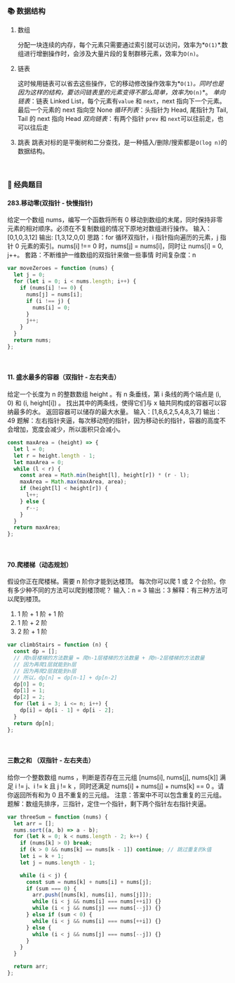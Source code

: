 ### 📚 数据结构

1. 数组

   分配一块连续的内存，每个元素只需要通过索引就可以访问，效率为*`O(1)`*.数组进行增删操作时，会涉及大量片段的复制群移元素，效率为`O(n)`。

2. 链表

   这时候用链表可以省去这些操作，它的移动修改操作效率为*`O(1)`*。同时也是因为这样的结构，要访问链表里的元素变得不那么简单，效率为*`O(n)`*。
   _单向链表_：链表 Linked List，每个元素有`value` 和 `next`，next 指向下一个元素。最后一个元素的 next 指向空 None
   _循环列表_：头指针为 Head, 尾指针为 Tail, Tail 的 next 指向 Head
   _双向链表_：有两个指针 `prev` 和 `next`可以往前走，也可以往后走

3. 跳表
   跳表对标的是平衡树和二分查找，是一种插入/删除/搜索都是`O(log n)`的数据结构。

<br/>

### 🏫 经典题目

#### 283.移动零(双指针 - 快慢指针)

给定一个数组 nums，编写一个函数将所有 0 移动到数组的末尾，同时保持非零元素的相对顺序。必须在不复制数组的情况下原地对数组进行操作。
输入：[0,1,0,3,12]
输出: [1,3,12,0,0]
思路：for 循环双指针，i 指针指向遍历的元素，j 指针 0 元素的索引。nums[i] !== 0 时，nums[j] = nums[i]，同时让 nums[i] = 0, j++。
套路：不断维护一维数组的双指针来做一些事情
时间复杂度：n

```js
var moveZeroes = function (nums) {
  let j = 0;
  for (let i = 0; i < nums.length; i++) {
    if (nums[i] !== 0) {
      nums[j] = nums[i];
      if (i !== j) {
        nums[i] = 0;
      }
      j++;
    }
  }
  return nums;
};
```

<br/>

#### 11. 盛水最多的容器（双指针 - 左右夹击）

给定一个长度为 n 的整数数组 height 。有 n 条垂线，第 i 条线的两个端点是 (i, 0) 和 (i, height[i]) 。
找出其中的两条线，使得它们与 x 轴共同构成的容器可以容纳最多的水。
返回容器可以储存的最大水量。
输入：[1,8,6,2,5,4,8,3,7]
输出：49
题解：左右指针夹逼，每次移动短的指针，因为移动长的指针，容器的高度不会增加，宽度会减少，所以面积只会减小。

```js
const maxArea = (height) => {
  let l = 0;
  let r = height.length - 1;
  let maxArea = 0;
  while (l < r) {
    const area = Math.min(height[l], height[r]) * (r - l);
    maxArea = Math.max(maxArea, area);
    if (height[l] < height[r]) {
      l++;
    } else {
      r--;
    }
  }
  return maxArea;
};
```

<br/>

#### 70.爬楼梯（动态规划）

假设你正在爬楼梯。需要 n 阶你才能到达楼顶。
每次你可以爬 1 或 2 个台阶。你有多少种不同的方法可以爬到楼顶呢？
输入：n = 3
输出：3
解释：有三种方法可以爬到楼顶。

1. 1 阶 + 1 阶 + 1 阶
2. 1 阶 + 2 阶
3. 2 阶 + 1 阶

```js
var climbStairs = function (n) {
  const dp = [];
  // 爬n层楼梯的方法数量 = 爬n-1层楼梯的方法数量 + 爬n-2层楼梯的方法数量
  // 因为再爬1层就能到n层
  // 因为再爬2层就能到n层
  // 所以，dp[n] = dp[n-1] + dp[n-2]
  dp[0] = 0;
  dp[1] = 1;
  dp[2] = 2;
  for (let i = 3; i <= n; i++) {
    dp[i] = dp[i - 1] + dp[i - 2];
  }
  return dp[n];
};
```

<br/>

#### 三数之和 （双指针 - 左右夹击）

给你一个整数数组 nums ，判断是否存在三元组 [nums[i], nums[j], nums[k]] 满足 i != j、i != k 且 j != k ，同时还满足 nums[i] + nums[j] + nums[k] == 0 。请你返回所有和为 0 且不重复的三元组。
注意：答案中不可以包含重复的三元组。
题解：数组先排序，三指针，定住一个指针，剩下两个指针左右指针夹逼。

```js
var threeSum = function (nums) {
  let arr = [];
  nums.sort((a, b) => a - b);
  for (let k = 0; k < nums.length - 2; k++) {
    if (nums[k] > 0) break;
    if (k > 0 && nums[k] == nums[k - 1]) continue; // 跳过重复的k值
    let i = k + 1;
    let j = nums.length - 1;

    while (i < j) {
      const sum = nums[k] + nums[i] + nums[j];
      if (sum === 0) {
        arr.push([nums[k], nums[i], nums[j]]);
        while (i < j && nums[i] === nums[++i]) {}
        while (i < j && nums[j] === nums[--j]) {}
      } else if (sum < 0) {
        while (i < j && nums[i] === nums[++i]) {}
      } else {
        while (i < j && nums[j] === nums[--j]) {}
      }
    }
  }

  return arr;
};
```
